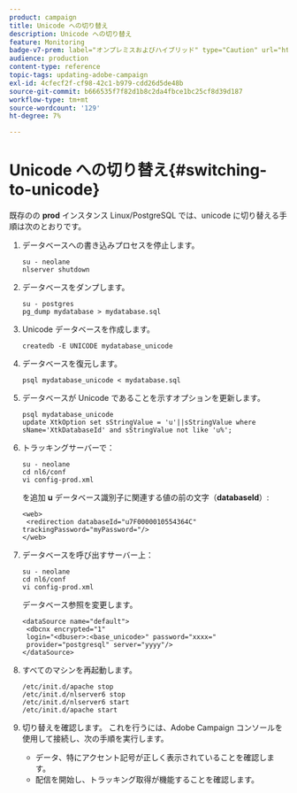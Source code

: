 ```yaml
---
product: campaign
title: Unicode への切り替え
description: Unicode への切り替え
feature: Monitoring
badge-v7-prem: label="オンプレミスおよびハイブリッド" type="Caution" url="https://experienceleague.adobe.com/docs/campaign-classic/using/installing-campaign-classic/architecture-and-hosting-models/hosting-models-lp/hosting-models.html?lang=ja" tooltip="オンプレミスデプロイメントとハイブリッドデプロイメントにのみ適用されます"
audience: production
content-type: reference
topic-tags: updating-adobe-campaign
exl-id: 4cfecf2f-cf98-42c1-b979-cdd26d5de48b
source-git-commit: b666535f7f82d1b8c2da4fbce1bc25cf8d39d187
workflow-type: tm+mt
source-wordcount: '129'
ht-degree: 7%

---
```


# Unicode への切り替え{#switching-to-unicode}



既存のの **prod** インスタンス Linux/PostgreSQL では、unicode に切り替える手順は次のとおりです。

1. データベースへの書き込みプロセスを停止します。

   ```
   su - neolane
   nlserver shutdown
   ```

1. データベースをダンプします。

   ```
   su - postgres
   pg_dump mydatabase > mydatabase.sql
   ```

1. Unicode データベースを作成します。

   ```
   createdb -E UNICODE mydatabase_unicode
   ```

1. データベースを復元します。

   ```
   psql mydatabase_unicode < mydatabase.sql
   ```

1. データベースが Unicode であることを示すオプションを更新します。

   ```
   psql mydatabase_unicode
   update XtkOption set sStringValue = 'u'||sStringValue where sName='XtkDatabaseId' and sStringValue not like 'u%';
   ```

1. トラッキングサーバーで：

   ```
   su - neolane
   cd nl6/conf
   vi config-prod.xml
   ```

   を追加 **u** データベース識別子に関連する値の前の文字（**databaseId**）:

   ```
   <web>
    <redirection databaseId="u7F0000010554364C" trackingPassword="myPassword="/>
   </web>
   ```

1. データベースを呼び出すサーバー上：

   ```
   su - neolane
   cd nl6/conf
   vi config-prod.xml
   ```

   データベース参照を変更します。

   ```
   <dataSource name="default">
    <dbcnx encrypted="1" 
    login="<dbuser>:<base_unicode>" password="xxxx="
    provider="postgresql" server="yyyy"/>
   </dataSource>
   ```

1. すべてのマシンを再起動します。

   ```
   /etc/init.d/apache stop
   /etc/init.d/nlserver6 stop
   /etc/init.d/nlserver6 start
   /etc/init.d/apache start
   ```

1. 切り替えを確認します。 これを行うには、Adobe Campaign コンソールを使用して接続し、次の手順を実行します。

   * データ、特にアクセント記号が正しく表示されていることを確認します。
   * 配信を開始し、トラッキング取得が機能することを確認します。
